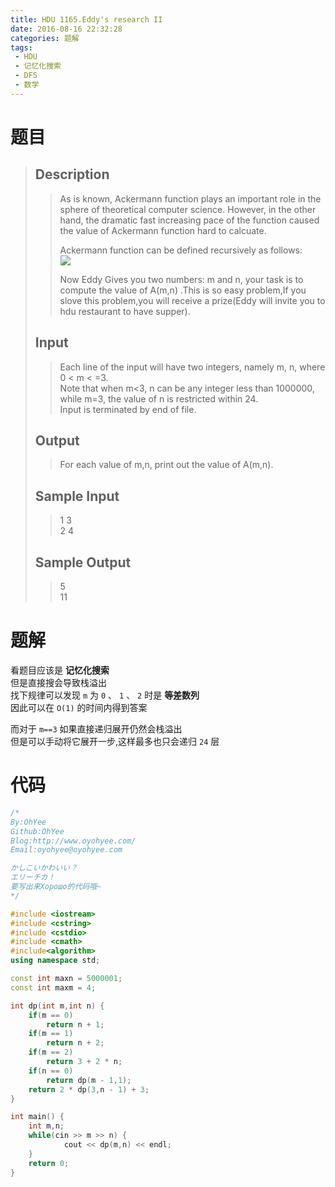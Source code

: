 ```yaml
---
title: HDU 1165.Eddy's research II
date: 2016-08-16 22:32:28
categories: 题解
tags: 
 - HDU
 - 记忆化搜索
 - DFS
 - 数学
---
```

# 题目
> 
> ## Description  
>> As is known, Ackermann function plays an important role in the sphere of theoretical computer science. However, in the other hand, the dramatic fast increasing pace of the function caused the value of Ackermann function hard to calcuate.   
>>   
>> Ackermann function can be defined recursively as follows:   
>> ![](http://7xjob4.com1.z0.glb.clouddn.com/9c2f962ffc49f0b7257be9cd13bc6b79)   
>>   
>> Now Eddy Gives you two numbers: m and n, your task is to compute the value of A(m,n) .This is so easy problem,If you slove this problem,you will receive a prize(Eddy will invite you to hdu restaurant to have supper).   
>> <!--more-->  
> 
> ## Input  
>> Each line of the input will have two integers, namely m, n, where 0 &lt; m &lt; =3.   
>> Note that when m&lt;3, n can be any integer less than 1000000, while m=3, the value of n is restricted within 24.   
>> Input is terminated by end of file.   
> 
> ## Output  
>> For each value of m,n, print out the value of A(m,n).   
> 
> ## Sample Input  
>> 1 3  
>> 2 4  
> 
> ## Sample Output  
>> 5  
>> 11  


# 题解
看题目应该是 **记忆化搜索**  
但是直接搜会导致栈溢出  
找下规律可以发现 `m` 为 `0` 、 `1` 、 `2`  时是 **等差数列**  
因此可以在 `O(1)` 的时间内得到答案  

而对于 `m==3` 如果直接递归展开仍然会栈溢出  
但是可以手动将它展开一步,这样最多也只会递归 `24` 层  


# 代码
```cpp Eddy's research II https://github.com/OhYee/ACM.github.io/blob/master/HDU/1165.%45%64%64%79%27%73%20%72%65%73%65%61%72%63%68%20%49%49.cpp 代码备份
/*
By:OhYee
Github:OhYee
Blog:http://www.oyohyee.com/
Email:oyohyee@oyohyee.com

かしこいかわいい？
エリーチカ！
要写出来Хорошо的代码哦~
*/

#include <iostream>
#include <cstring>
#include <cstdio>
#include <cmath>
#include<algorithm>
using namespace std;

const int maxn = 5000001;
const int maxm = 4;

int dp(int m,int n) {
    if(m == 0)
        return n + 1;
    if(m == 1)
        return n + 2;
    if(m == 2)
        return 3 + 2 * n;
    if(n == 0)
        return dp(m - 1,1);
    return 2 * dp(3,n - 1) + 3;
}

int main() {
    int m,n;
    while(cin >> m >> n) {
            cout << dp(m,n) << endl;
    }
    return 0;
}
```